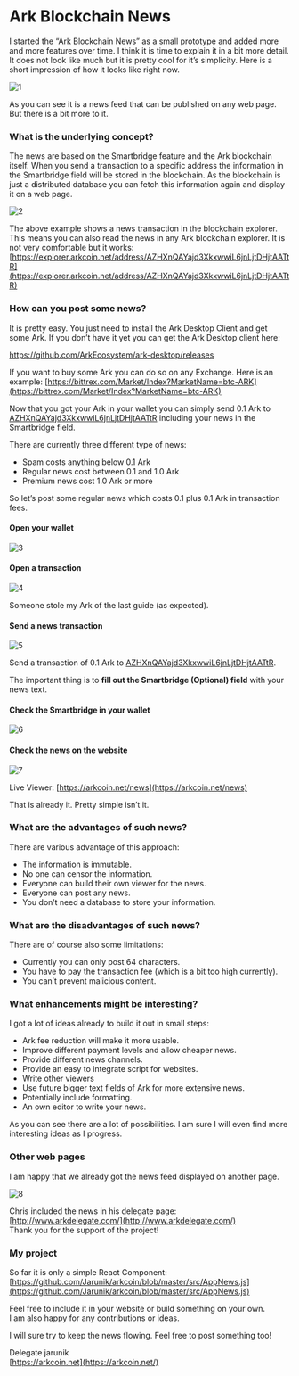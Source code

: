 # Ark Blockchain News

I started the “Ark Blockchain News” as a small prototype and added more and more
features over time. I think it is time to explain it in a bit more detail. It
does not look like much but it is pretty cool for it’s simplicity. Here is a
short impression of how it looks like right now.

![1](/img/ark-blockchain-news/1_1krow2yqzenj1YZWYsrcGQ.png)

As you can see it is a news feed that can be published on any web page. But
there is a bit more to it.

### What is the underlying concept?

The news are based on the Smartbridge feature and the Ark blockchain itself.
When you send a transaction to a specific address the information in the
Smartbridge field will be stored in the blockchain. As the blockchain is just a
distributed database you can fetch this information again and display it on a
web page.

![2](/img/ark-blockchain-news/1_O-gU-DvgiZGnR_EMVf987A.png)

The above example shows a news transaction in the blockchain explorer. This
means you can also read the news in any Ark blockchain explorer. It is not very
comfortable but it works:
[https://explorer.arkcoin.net/address/AZHXnQAYajd3XkxwwiL6jnLjtDHjtAATtR](https://explorer.arkcoin.net/address/AZHXnQAYajd3XkxwwiL6jnLjtDHjtAATtR)

### How can you post some news?

It is pretty easy. You just need to install the Ark Desktop Client and get some
Ark. If you don’t have it yet you can get the Ark Desktop client here:

<https://github.com/ArkEcosystem/ark-desktop/releases>

If you want to buy some Ark you can do so on any Exchange. Here is an example:
[https://bittrex.com/Market/Index?MarketName=btc-ARK](https://bittrex.com/Market/Index?MarketName=btc-ARK)

Now that you got your Ark in your wallet you can simply send 0.1 Ark to
[AZHXnQAYajd3XkxwwiL6jnLjtDHjtAATtR](https://explorer.arkcoin.net/address/AZHXnQAYajd3XkxwwiL6jnLjtDHjtAATtR)
including your news in the Smartbridge field.

There are currently three different type of news:

* Spam costs anything below 0.1 Ark
* Regular news cost between 0.1 and 1.0 Ark
* Premium news cost 1.0 Ark or more

So let’s post some regular news which costs 0.1 plus 0.1 Ark in transaction
fees.

#### Open your wallet

![3](/img/ark-blockchain-news/1_7Ax90-EHP1Jd7_e_g9Ge3g.png)

#### Open a transaction

![4](/img/ark-blockchain-news/1_jBkiWbGXqLAEb5Ol4BSjLw.png)

Someone stole my Ark of the last guide (as expected).

#### Send a news transaction

![5](/img/ark-blockchain-news/1_IXMXKugEGoyDbIjIOCP7SA.png)

Send a transaction of 0.1 Ark to
[AZHXnQAYajd3XkxwwiL6jnLjtDHjtAATtR](https://explorer.arkcoin.net/address/AZHXnQAYajd3XkxwwiL6jnLjtDHjtAATtR).

The important thing is to **fill out the Smartbridge (Optional) field** with
your news text.

#### Check the Smartbridge in your wallet

![6](/img/ark-blockchain-news/1_8KQaLz5DaGyEWezUHYIN6g.png)

#### Check the news on the website

![7](/img/ark-blockchain-news/1_Gzl-jd6WMOjD1nfF_4yicw.png)

Live Viewer: [https://arkcoin.net/news](https://arkcoin.net/news)

That is already it. Pretty simple isn’t it.

### What are the advantages of such news?

There are various advantage of this approach:

* The information is immutable.
* No one can censor the information.
* Everyone can build their own viewer for the news.
* Everyone can post any news.
* You don’t need a database to store your information.

### What are the disadvantages of such news?

There are of course also some limitations:

* Currently you can only post 64 characters.
* You have to pay the transaction fee (which is a bit too high currently).
* You can’t prevent malicious content.

### What enhancements might be interesting?

I got a lot of ideas already to build it out in small steps:

* Ark fee reduction will make it more usable.
* Improve different payment levels and allow cheaper news.
* Provide different news channels.
* Provide an easy to integrate script for websites.
* Write other viewers
* Use future bigger text fields of Ark for more extensive news.
* Potentially include formatting.
* An own editor to write your news.

As you can see there are a lot of possibilities. I am sure I will even find more
interesting ideas as I progress.

### Other web pages

I am happy that we already got the news feed displayed on another page.

![8](/img/ark-blockchain-news/1_KgYIYyWFniexYudxRsjzsw.png)

Chris included the news in his delegate page:
[http://www.arkdelegate.com/](http://www.arkdelegate.com/)<br> Thank you for the
support of the project!

### My project

So far it is only a simple React Component:
[https://github.com/Jarunik/arkcoin/blob/master/src/AppNews.js](https://github.com/Jarunik/arkcoin/blob/master/src/AppNews.js)

Feel free to include it in your website or build something on your own.<br> I am
also happy for any contributions or ideas.

I will sure try to keep the news flowing. Feel free to post something too!

Delegate jarunik<br> [https://arkcoin.net](https://arkcoin.net/)